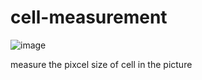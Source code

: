 # cell-measurement

![image](https://github.com/user-attachments/assets/71e68b5d-d26c-4464-a233-c913b9a396b2)

measure the pixcel size of cell in the picture
